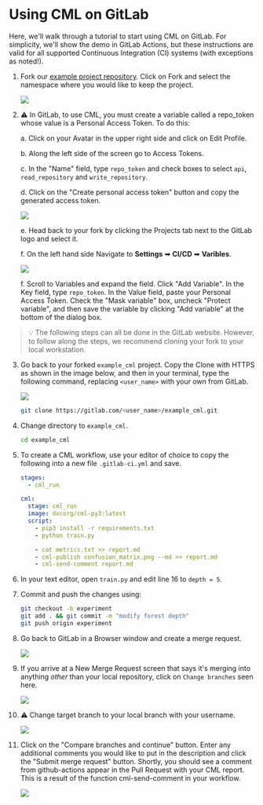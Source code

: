 # Using CML on GitLab

Here, we'll walk through a tutorial to start using CML on GitLab. For
simplicity, we'll show the demo in GitLab Actions, but these instructions are
valid for all supported Continuous Integration (CI) systems (with exceptions as
noted!).

1. Fork our
   [example project repository](https://gitlab.com/iterative.ai/example_cml).
   Click on Fork and select the namespace where you would like to keep the
   project.

   ![](/img/gitlab_fork_cml_project.png)

   
2. ⚠️ In GitLab, to use CML, you must create a variable called a repo_token
   whose value is a Personal Access Token. To do this:

   a. Click on your Avatar in the upper right side and click on Edit Profile.

   b. Along the left side of the screen go to Access Tokens.

   c. In the "Name" field, type `repo_token` and check boxes to select `api`,
   `read_repository` and `write_repository`.

   d. Click on the "Create personal access token" button and copy the generated
   access token.

   ![](/img/personal_access_token.png)

   e. Head back to your fork by clicking the Projects tab next to the GitLab
   logo and select it.

   f. On the left hand side Navigate to **Settings** ➡ **CI/CD** ➡ **Varibles**.

   ![](/img/ci_cd_navigation.png)

   f. Scroll to Variables and expand the field. Click "Add Variable". In the Key
   field, type `repo_token`. In the Value field, paste your Personal Access
   Token. Check the "Mask variable" box, uncheck "Protect variable", and then
   save the variable by clicking "Add variable" at the bottom of the dialog box.

> 💡 The following steps can all be done in the GitLab website. However, to
> follow along the steps, we recommend cloning your fork to your local
> workstation.

3. Go back to your forked `example_cml` project. Copy the Clone with HTTPS as
   shown in the image below, and then in your terminal, type the following
   command, replacing `<user_name>` with your own from GitLab.

   ![](/img/gitlab_cml_clone.png)

   ```bash
   git clone https://gitlab.com/<user_name>/example_cml.git
   ```

4. Change directory to `example_cml`.

   ```bash
   cd example_cml
   ```

5. To create a CML workflow, use your editor of choice to copy the following
   into a new file `.gitlab-ci.yml` and save.

   ```yaml
   stages:
     - cml_run

   cml:
     stage: cml_run
     image: dvcorg/cml-py3:latest
     script:
       - pip3 install -r requirements.txt
       - python train.py

       - cat metrics.txt >> report.md
       - cml-publish confusion_matrix.png --md >> report.md
       - cml-send-comment report.md
   ```

6. In your text editor, open `train.py` and edit line 16 to `depth = 5`.

7. Commit and push the changes using:

   ```bash
   git checkout -b experiment
   git add . && git commit -m "modify forest depth"
   git push origin experiment
   ```

8. Go back to GitLab in a Browser window and create a merge request.

   ![](/img/create_merge_request.png)

9. If you arrive at a New Merge Request screen that says it's merging into
   anything _other_ than your local repository, click on `Change branches` seen
   here.

   ![](/img/new_merge_request.png)

10. ⚠️ Change target branch to your local branch with your username.

    ![](/img/change_user_name.png)

11. Click on the "Compare branches and continue" button. Enter any additional
    comments you would like to put in the description and click the "Submit
    merge request" button. Shortly, you should see a comment from github-actions
    appear in the Pull Request with your CML report. This is a result of the
    function cml-send-comment in your workflow.

    ![](/img/cml_start_gitlab_end.png)
